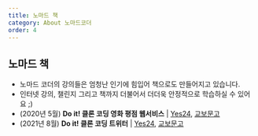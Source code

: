 ```yaml
---
title: 노마드 책
category: About 노마드코더
order: 4
---
```


## 노마드 책

- 노마드 코더의 강의들은 엄청난 인기에 힘입어 책으로도 만들어지고 있습니다.
- 인터넷 강의, 챌린지 그리고 책까지 더불어서 더더욱 안정적으로 학습하실 수 있어요 ;)
- (2020년 5월) **Do it! 클론 코딩 영화 평점 웹서비스** | [Yes24](http://www.yes24.com/Product/Goods/90344496?OzSrank=1), [교보문고](http://www.kyobobook.co.kr/product/detailViewKor.laf?ejkGb=KOR&mallGb=KOR&barcode=9791163031635&orderClick=LOA&Kc=)
- (2021년 8월) **Do it! 클론 코딩 트위터** | [Yes24](http://www.yes24.com/Product/Goods/103190780?OzSrank=1), [교보문고](http://www.kyobobook.co.kr/product/detailViewKor.laf?ejkGb=KOR&mallGb=KOR&barcode=9791163032748&orderClick=LAG&Kc=#)
